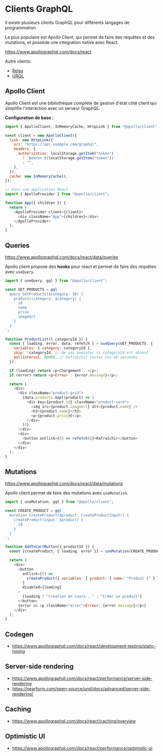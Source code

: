 # Clients GraphQL

Il existe plusieurs clients GraphQL pour différents langages de programmation.

Le plus populaire est Apollo Client, qui permet de faire des requêtes et des mutations, et possède une integration native avec React.

https://www.apollographql.com/docs/react

Autre clients:

- [Relay](https://relay.dev/)
- [URQL](https://nearform.com/open-source/urql/)

## Apollo Client

Apollo Client est une bibliothèque complète de gestion d'état côté client qui simplifie l'interaction avec un serveur GraphQL.

**Configuration de base :**

```javascript
import { ApolloClient, InMemoryCache, HttpLink } from "@apollo/client";

const client = new ApolloClient({
  link: new HttpLink({
    uri: "https://api.example.com/graphql",
    headers: {
      authorization: localStorage.getItem("token")
        ? `Bearer ${localStorage.getItem("token")}`
        : "",
    },
  }),
  cache: new InMemoryCache(),
});

// Dans une application React
import { ApolloProvider } from "@apollo/client";

function App({ children }) {
  return (
    <ApolloProvider client={client}>
      <div className="App">{children}</div>
    </ApolloProvider>
  );
}
```

## Queries

https://www.apollographql.com/docs/react/data/queries

Apollo client propose des **hooks** pour react et permet de faire des requêtes avec `useQuery`.

```javascript
import { useQuery, gql } from "@apollo/client";

const GET_PRODUCTS = gql`
  query GetProducts($category: ID) {
    products(category: $category) {
      id
      name
      price
      imageUrl
    }
  }
`;

function ProductList({ categoryId }) {
  const { loading, error, data, refetch } = useQuery(GET_PRODUCTS, {
    variables: { category: categoryId },
    skip: !categoryId, // Ne pas exécuter si categoryId est absent
    pollInterval: 60000, // Rafraîchir toutes les 60 secondes
  });

  if (loading) return <p>Chargement...</p>;
  if (error) return <p>Erreur : {error.message}</p>;

  return (
    <div>
      <div className="product-grid">
        {data.products.map((product) => (
          <div key={product.id} className="product-card">
            <img src={product.imageUrl} alt={product.name} />
            <h3>{product.name}</h3>
            <p>{product.price}€</p>
          </div>
        ))}
      </div>
      <div>
        <button onClick={() => refetch()}>Rafraîchir</button>
      </div>
    </div>
  );
}
```

## Mutations

https://www.apollographql.com/docs/react/data/mutations

Apollo client permet de faire des mutations avec `useMutation`.

```javascript
import { useMutation, gql } from "@apollo/client";

const CREATE_PRODUCT = gql`
  mutation CreateProduct($product: CreateProductInput!) {
    createProduct(input: $product) {
      id
    }
  }
`;

function AddToCartButton({ productId }) {
  const [createProduct, { loading, error }] = useMutation(CREATE_PRODUCT);

  return (
    <div>
      <button
        onClick={() =>
          createProduct({ variables: { product: { name: "Produit 1" } } })
        }
        disabled={loading}
      >
        {loading ? "Creation en cours..." : "Créer un produit"}
      </button>
      {error && <p className="error">Erreur: {error.message}</p>}
    </div>
  );
}
```

## Codegen

- https://www.apollographql.com/docs/react/development-testing/static-typing

## Server-side rendering

- https://www.apollographql.com/docs/react/performance/server-side-rendering
- https://nearform.com/open-source/urql/docs/advanced/server-side-rendering/

## Caching

- https://www.apollographql.com/docs/react/caching/overview

## Optimistic UI

- https://www.apollographql.com/docs/react/performance/optimistic-ui
